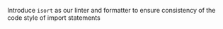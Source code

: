 Introduce `isort` as our linter and formatter to ensure consistency of the code style of import statements
